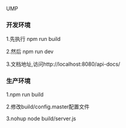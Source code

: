 UMP

### 开发环境
1.先执行 npm run build

2.然后 npm run dev

3.文档地址,访问http://localhost:8080/api-docs/

### 生产环境
1.npm run build

2.修改build/config.master配置文件

3.nohup node build/server.js